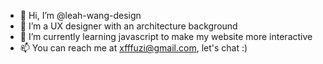 - 👋 Hi, I’m @leah-wang-design
- 👀 I’m a UX designer with an architecture background
- 🌱 I’m currently learning javascript to make my website more interactive
- 📫 You can reach me at xfffuzi@gmail.com, let's chat :)


